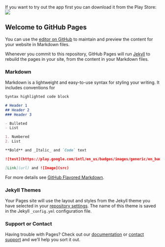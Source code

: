 If you want to try out the app first you can download it from the Play Store:
<a href="https://play.google.com/store/apps/details?id=de.petesky.motorlist" target="_blank"><img src="https://play.google.com/intl/en_us/badges/images/generic/en_badge_web_generic.png" 
/></a>


## Welcome to GitHub Pages

You can use the [editor on GitHub](https://github.com/marowsky/MotorList/edit/master/README.md) to maintain and preview the content for your website in Markdown files.

Whenever you commit to this repository, GitHub Pages will run [Jekyll](https://jekyllrb.com/) to rebuild the pages in your site, from the content in your Markdown files.

### Markdown

Markdown is a lightweight and easy-to-use syntax for styling your writing. It includes conventions for

```markdown
Syntax highlighted code block

# Header 1
## Header 2
### Header 3

- Bulleted
- List

1. Numbered
2. List

**Bold** and _Italic_ and `Code` text

![test](https://play.google.com/intl/en_us/badges/images/generic/en_badge_web_generic.png)

[Link](url) and ![Image](src)
```

For more details see [GitHub Flavored Markdown](https://guides.github.com/features/mastering-markdown/).

### Jekyll Themes

Your Pages site will use the layout and styles from the Jekyll theme you have selected in your [repository settings](https://github.com/marowsky/MotorList/settings). The name of this theme is saved in the Jekyll `_config.yml` configuration file.

### Support or Contact

Having trouble with Pages? Check out our [documentation](https://help.github.com/categories/github-pages-basics/) or [contact support](https://github.com/contact) and we’ll help you sort it out.

